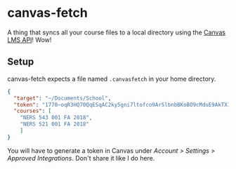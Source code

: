 # canvas-fetch
A thing that syncs all your course files to a local directory using the 
[Canvas LMS API]! Wow!

## Setup
canvas-fetch expects a file named `.canvasfetch` in your home directory. 

[Canvas LMS API]: https://canvas.instructure.com/doc/api/index.html

```json
{
  "target": "~/Documents/School",
  "token": "1770~oqR3HQ70QqESqAC2ky5gni7ltofco9ArSlbnbBKoBO9cMduE9AkTXI2J3XfRwh4A",
  "courses": [
    "NERS 543 001 FA 2018",
    "NERS 521 001 FA 2018"
    ]
}
```

You will have to generate a token in Canvas under _Account > Settings >
Approved Integrations_. Don't share it like I do here.
